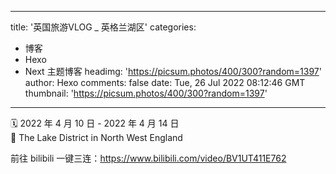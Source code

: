 
---
title: '英国旅游VLOG _ 英格兰湖区'
categories: 
 - 博客
 - Hexo
 - Next 主题博客
headimg: 'https://picsum.photos/400/300?random=1397'
author: Hexo
comments: false
date: Tue, 26 Jul 2022 08:12:46 GMT
thumbnail: 'https://picsum.photos/400/300?random=1397'
---

<div>   
<p>🗓 2022 年 4 月 10 日 - 2022 年 4 月 14 日<br>📍 The Lake District in North West England</p><p>前往 bilibili 一键三连：<a target="_blank" rel="noopener" href="https://www.bilibili.com/video/BV1UT411E762">https://www.bilibili.com/video/BV1UT411E762</a></p><div id="player_263ee332f3ea5384"></div><p> </p>  
</div>
            